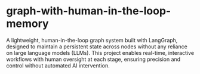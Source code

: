 # graph-with-human-in-the-loop-memory
A lightweight, human-in-the-loop graph system built with LangGraph, designed to maintain a persistent state across nodes without any reliance on large language models (LLMs). This project enables real-time, interactive workflows with human oversight at each stage, ensuring precision and control without automated AI intervention.
